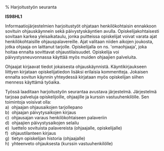 % Harjoitustyön seuranta
<!-- Arvosanamaksimi: 5 -->
<!-- Vaikeustaso: Keskitasoa -->

**IS98HL1**

Informaatiojärjestelmien harjoitustyöt ohjataan henkilökohtaisin ennakkoon
sovituin ohjauskäynnein sekä päivystyskäyntien avulla. Opiskelijakohtaisesti
sovitaan karkea yleisaikataulu, jonka puitteissa opiskelijat voivat
varata ajat henkilökohtaisille ohjauspalavereille. Ajat valitaan niiden
aikojen joukosta, jotka ohjaaja on laittanut tarjolle. Opiskelijalla on
ns. 'omaohjaaja', joka hoitaa ennalta sovittavat ohjaustilaisuudet.
Opiskelija voi päivystysneuvonnassa käyttää myös muiden ohjaajien palveluita.

Ohjaajat kirjaavat tiedot jokaisesta ohjauskäynnistä. Käyntikirjaukseen
liittyen kirjataan opiskelijatiedon lisäksi erilaisia kommentteja.
Jokaisen ennalta sovitun käynnin yhteydessä kirjataan myös opiskelijan
siihen menness käyttämä työaika.

Työssä laaditaan harjoitustyön seurantaa avustava järjestelmä. Järjestelmä
tarjoaa palveluja opiskelijoille, ohjaajille ja kurssin vastuuhenkilölle.
Sen toimintoja voisivat olla: \
a)  ohjaajan ohjausaikojen tarjollepano \
b)  ohjaajan päivytysaikojen kirjaus \
c)  ohjausajan varaus henkilökohtaiseen palaveriin \
d)  ohjaajien päivystysaikojen selailu \
e)  luettelo sovituista palavereista (ohjaajalle, opiskelijalle) \
f)  ohjaustilanteen kirjaus \
g)  tietyn opiskelijan historia (ohjaajalle) \
h)  yhteenveto ohjauksesta (kurssin vastuuhenkilölle)
